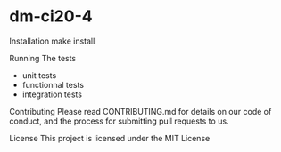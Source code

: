 # dm-ci20-4

Installation
make install

Running The tests
- unit tests
- functionnal tests
- integration tests
 
Contributing
Please read CONTRIBUTING.md for details on our code of conduct, and the process for submitting pull requests to us.

License
This project is licensed under the MIT License
